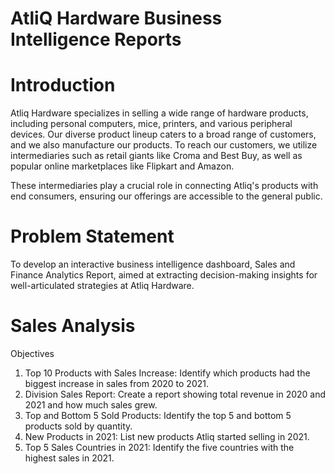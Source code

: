 # AtliQ Hardware Business Intelligence Reports

# Introduction
Atliq Hardware specializes in selling a wide range of hardware products, including personal computers, mice, printers, and various peripheral devices. Our diverse product lineup caters to a broad range of customers, and we also manufacture our products. To reach our customers, we utilize intermediaries such as retail giants like Croma and Best Buy, as well as popular online marketplaces like Flipkart and Amazon.

These intermediaries play a crucial role in connecting Atliq's products with end consumers, ensuring our offerings are accessible to the general public.

# Problem Statement
To develop an interactive business intelligence dashboard, Sales and Finance Analytics Report, aimed at extracting decision-making insights for well-articulated strategies at Atliq Hardware.

# Sales Analysis
Objectives
1. Top 10 Products with Sales Increase: Identify which products had the biggest increase in sales from 2020 to 2021.
2. Division Sales Report: Create a report showing total revenue in 2020 and 2021 and how much sales grew.
3. Top and Bottom 5 Sold Products: Identify the top 5 and bottom 5 products sold by quantity.
4. New Products in 2021: List new products Atliq started selling in 2021.
5. Top 5 Sales Countries in 2021: Identify the five countries with the highest sales in 2021.
